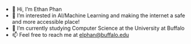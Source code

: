 - 👋 Hi, I’m Ethan Phan
- 👀 I’m interested in AI/Machine Learning and making the internet a safe and more accessible place!
- 🌱 I’m currently studying Computer Science at the University at Buffalo
- 📫 Feel free to reach me at elphan@buffalo.edu
